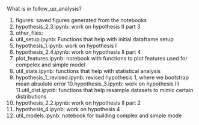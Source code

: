 What is in follow_up_analysis?

1. figures: saved figures generated from the notebooks
2. hypothesis_2.3.ipynb: work on hypothesis II part 3
3. other_files:
4. util_setup.ipynb: Functions that help with initial dataframe setup
5. hypothesis_1.ipynb: work on hypothesis I
6. hypothesis_2.4.ipynb: work on hypothesis II part 4
7. plot_features.ipynb: notebook with functions to plot features used for compelex and simple model
8. util_stats.ipynb: functions that help with statistical analysis
9. hypothesis_1_revised.ipynb: revised hypothesis 1, where we bootstrap mean absolute error
10.hypothesis_3.ipynb: work on hypothesis III
11.util_dist.ipynb: functions that help resample datasets to mimic certain distributions
12. hypothesis_2.2.ipynb: work on hypothesis II part 2
13. hypothesis_4.ipynb: work on hypothesis 4
14. util_models.ipynb: notebook for building complex and simple mode 
